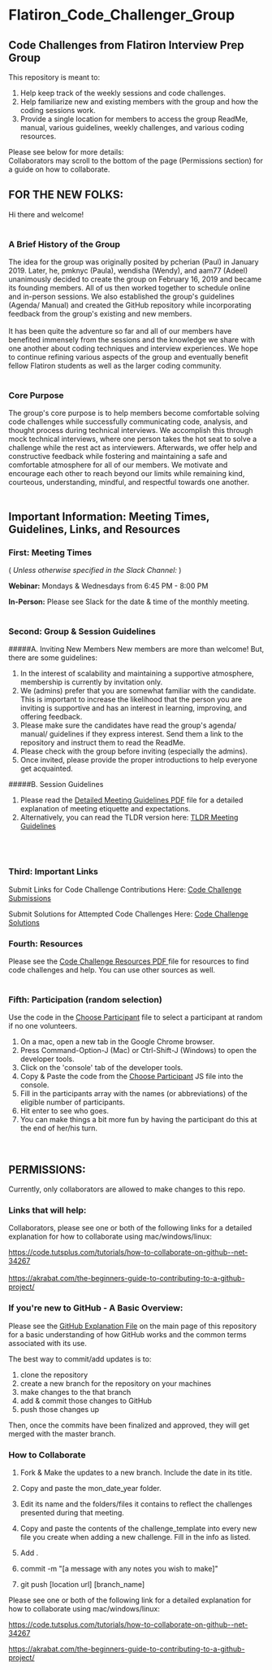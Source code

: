 # Flatiron_Code_Challenger_Group

## Code Challenges from Flatiron Interview Prep Group

This repository is meant to:
1. Help keep track of the weekly sessions and code challenges.
2. Help familiarize new and existing members with the group and how the coding sessions work.
3. Provide a single location for members to access the group ReadMe, manual, various guidelines, weekly challenges, and various coding resources.

Please see below for more details: <br />
Collaborators may scroll to the bottom of the page (Permissions section) for a guide on how to collaborate.

## FOR THE NEW FOLKS:

Hi there and welcome!
<br />
<br />

### A Brief History of the Group
The idea for the group was originally posited by pcherian (Paul) in January 2019. Later, he, pmknyc (Paula), wendisha (Wendy), and aam77 (Adeel) unanimously decided to create the group on February 16, 2019 and became its founding members. All of us then worked together to schedule online and in-person sessions. We also established the group's guidelines (Agenda/ Manual) and created the GitHub repository while incorporating feedback from the group's existing and new members.
<br />
<br />
It has been quite the adventure so far and all of our members have benefited immensely from the sessions and the knowledge we share with one another about coding techniques and interview experiences. We hope to continue refining various aspects of the group and eventually benefit fellow Flatiron students as well as the larger coding community.
<br />
<br />

### Core Purpose
The group's core purpose is to help members become comfortable solving code challenges while successfully communicating code, analysis, and thought process during technical interviews. We accomplish this through mock technical interviews, where one person takes the hot seat to solve a challenge while the rest act as interviewers. Afterwards, we offer help and constructive feedback while fostering and maintaining a safe and comfortable atmosphere for all of our members. We motivate and encourage each other to reach beyond our limits while remaining kind, courteous, understanding, mindful, and respectful towards one another.
<br />
<br />

## Important Information: Meeting Times, Guidelines, Links, and Resources

### First: **Meeting Times** <br />
( *Unless otherwise specified in the Slack Channel:* )

**Webinar:** Mondays & Wednesdays from 6:45 PM - 8:00 PM

**In-Person:** Please see Slack for the date & time of the monthly meeting.
<br />
<br />

### Second: Group & Session Guidelines
#####A. Inviting New Members
New members are more than welcome! But, there are some guidelines:

1. In the interest of scalability and maintaining a supportive atmosphere, membership is currently by invitation only.
2. We (admins) prefer that you are somewhat familiar with the candidate. This is important to increase the likelihood that the person you are inviting is supportive and has an interest in learning, improving, and offering feedback.
3. Please make sure the candidates have read the group's agenda/ manual/  guidelines if they express interest. Send them a link to the repository and instruct them to read the ReadMe.
4. Please check with the group before inviting (especially the admins).
5. Once invited, please provide the proper introductions to help everyone get acquainted.

#####B. Session Guidelines
1. Please read the [Detailed Meeting Guidelines PDF](https://github.com/AAM77/Flatiron_Code_Challenger_Group/blob/master/Group_Session_Guidelines_Detailed.pdf " Detailed Meeting Guidelines") file for a detailed explanation of meeting etiquette and expectations.
2. Alternatively, you can read the TLDR version here: [TLDR Meeting Guidelines](https://github.com/AAM77/Flatiron_Code_Challenger_Group/blob/master/Group_Session_Guidelines_TLDR.pdf "TLDR Meeting Guidelines")
<br />
<br />

### Third: Important Links
Submit Links for Code Challenge Contributions Here:
[Code Challenge Submissions](https://docs.google.com/document/d/1mnIeXfadnRl6UkYHi7MJVLyknVQjIhxOkmG8UAKm6Ls/edit?usp=sharing "Code Challenge Submissions")
<br />

Submit Solutions for Attempted Code Challenges Here:
[Code Challenge Solutions](https://docs.google.com/document/d/1mnIeXfadnRl6UkYHi7MJVLyknVQjIhxOkmG8UAKm6Ls/edit "Code Challenge Solutions")



### Fourth: Resources
Please see the [Code Challenge Resources PDF ](https://github.com/AAM77/Flatiron_Code_Challenger_Group/blob/master/Code_Challenge_Resources.pdf "Code Challenge Resources") file for resources to find code challenges and help. You can use other sources as well.
<br />
<br />

### Fifth: Participation (random selection)
Use the code in the [Choose Participant](https://github.com/AAM77/Flatiron_Code_Challenger_Group/blob/master/choose_participant.js "Choose Participant") file to select a participant at random if no one volunteers.

1. On a mac, open a new tab in the Google Chrome browser.
2. Press Command-Option-J (Mac) or Ctrl-Shift-J (Windows) to open the developer tools.<br />
3. Click on the 'console' tab of the developer tools.<br />
4. Copy & Paste the code from the [Choose Participant](https://github.com/AAM77/Flatiron_Code_Challenger_Group/blob/master/choose_participant.js "Choose Participant") JS file into the console.<br />
5. Fill in the participants array with the names (or abbreviations) of the eligible number of participants.<br />
6. Hit enter to see who goes.<br />
7. You can make things a bit more fun by having the participant do this at the end of her/his turn.
<br />

## PERMISSIONS:
Currently, only collaborators are allowed to make changes to this repo.

### Links that will help:
Collaborators, please see one or both of the following links for a detailed explanation for how to collaborate using mac/windows/linux:

https://code.tutsplus.com/tutorials/how-to-collaborate-on-github--net-34267
<br />
<br />
https://akrabat.com/the-beginners-guide-to-contributing-to-a-github-project/

### If you're new to GitHub - A Basic Overview:

Please see the [GitHub Explanation File](https://github.com/AAM77/Flatiron_Code_Challenger_Group/blob/master/GitHub_Explanation.md "Basic Explanation of GitHub") on the main page of this repository for a basic understanding of how GitHub works and the common terms associated with its use.


The best way to commit/add updates is to:

1. clone the repository
2. create a new branch for the repository on your machines
2. make changes to the that branch
3. add & commit those changes to GitHub
4. push those changes up

Then, once the commits have been finalized and approved, they will get merged with the master branch.

### How to Collaborate

1. Fork & Make the updates to a new branch. Include the date in its title.

2. Copy and paste the mon_date_year folder.

3. Edit its name and the folders/files it contains to reflect the challenges presented during that meeting.

4. Copy and paste the contents of the challenge_template into every new file you create when adding a new challenge. Fill in the info as listed.

5. Add .

6. commit -m "[a message with any notes you wish to make]"

7. git push [location url] [branch_name]


Please see one or both of the following link for a detailed explanation for how to collaborate using mac/windows/linux:

https://code.tutsplus.com/tutorials/how-to-collaborate-on-github--net-34267

https://akrabat.com/the-beginners-guide-to-contributing-to-a-github-project/

